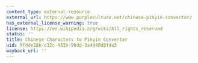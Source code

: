 ```yaml
---
content_type: external-resource
external_url: https://www.purpleculture.net/chinese-pinyin-converter/
has_external_license_warning: true
license: https://en.wikipedia.org/wiki/All_rights_reserved
status: ''
title: Chinese Characters to Pinyin Converter
uid: 9fdde28b-c32c-463b-9bdd-3a4d40d8fda3
wayback_url: ''
---
```


